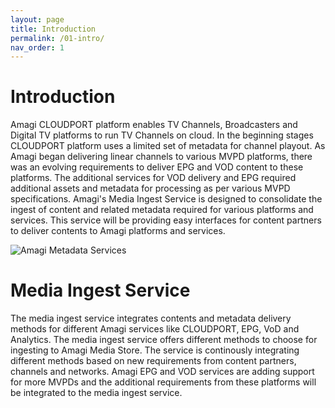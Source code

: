 ```yaml
---
layout: page
title: Introduction
permalink: /01-intro/
nav_order: 1
---
```


# Introduction  

Amagi CLOUDPORT platform enables TV Channels, Broadcasters and Digital TV platforms to run TV Channels on cloud. In the beginning stages CLOUDPORT platform uses a limited set of metadata for channel playout. As Amagi began delivering linear channels to various MVPD platforms, there was an evolving requirements to deliver EPG and VOD content to these platforms. The additional services for VOD delivery and EPG required additional assets and metadata for processing as per various MVPD specifications. Amagi's Media Ingest Service is designed to consolidate the ingest of content and related metadata required for various platforms and services. This service will be providing easy interfaces for content partners to deliver contents to Amagi platforms and services.

![Amagi Metadata Services](https://vinod-amagi.github.io/amgdoc/amagi-media-ingest-svc.png)

# Media Ingest Service

The media ingest service integrates contents and metadata delivery methods for different Amagi services like CLOUDPORT, EPG, VoD and Analytics. The media ingest service offers different methods to choose for ingesting to Amagi Media Store. The service is continously integrating different methods based on new requirements from content partners, channels and networks. Amagi EPG and VOD services are adding support for more MVPDs and the additional requirements from these platforms will be integrated to the media ingest service.
